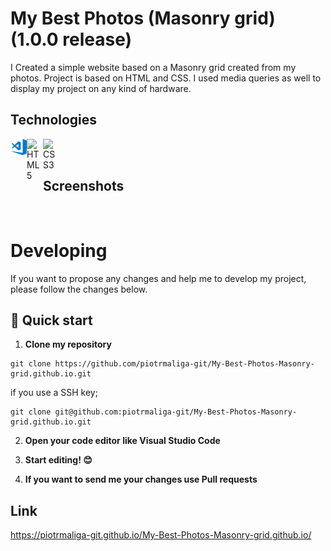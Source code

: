 # My Best Photos (Masonry grid) (1.0.0 release)

I Created a simple website based on a Masonry grid created from my photos. Project is based on HTML and CSS. I used media queries as well to display my project on any kind of hardware.

## Technologies

<img align="left" alt="Visual Studio Code" width="26px" src="https://raw.githubusercontent.com/github/explore/80688e429a7d4ef2fca1e82350fe8e3517d3494d/topics/visual-studio-code/visual-studio-code.png" />

<img align="left" alt="HTML5" width="26px" src="https://cdn1.iconfinder.com/data/icons/logotypes/32/badge-html-5-256.png" />

<img align="left" alt="CSS3" width="26px" src="https://cdn4.iconfinder.com/data/icons/social-media-logos-6/512/121-css3-256.png" />

<br/>
<br/>

## Screenshots

<img src="https://raw.githubusercontent.com/piotrmaliga-git/Converter-Celsius-to-Fahrenheit.github.io/master/screenshots/screen1.png" alt="">

<img src="https://raw.githubusercontent.com/piotrmaliga-git/Converter-Celsius-to-Fahrenheit.github.io/master/screenshots/screen2.png" alt="">

<img src="https://raw.githubusercontent.com/piotrmaliga-git/Converter-Celsius-to-Fahrenheit.github.io/master/screenshots/screen3.png" alt="">

<img src="https://raw.githubusercontent.com/piotrmaliga-git/Converter-Celsius-to-Fahrenheit.github.io/master/screenshots/screen4.png" alt="">

# Developing
If you want to propose any changes and help me to develop my project, please follow the changes below.

## 🚀 Quick start

1.  **Clone my repository**

```
git clone https://github.com/piotrmaliga-git/My-Best-Photos-Masonry-grid.github.io.git
```

if you use a SSH key;

```
git clone git@github.com:piotrmaliga-git/My-Best-Photos-Masonry-grid.github.io.git
```

2. **Open your code editor like Visual Studio Code**

3. **Start editing! 😊**

4. **If you want to send me your changes use Pull requests**

## Link
https://piotrmaliga-git.github.io/My-Best-Photos-Masonry-grid.github.io/